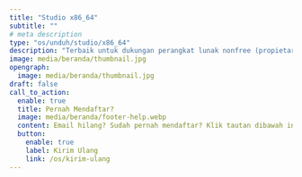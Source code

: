```yaml
---
title: "Studio x86_64"
subtitle: ""
# meta description
type: "os/unduh/studio/x86_64"
description: "Terbaik untuk dukungan perangkat lunak nonfree (propietary)"
image: media/beranda/thumbnail.jpg
opengraph:
  image: media/beranda/thumbnail.jpg
draft: false
call_to_action:
  enable: true
  title: Pernah Mendaftar?
  image: media/beranda/footer-help.webp
  content: Email hilang? Sudah pernah mendaftar? Klik tautan dibawah ini agar kami mengirim ulang ke email yang sudah terdaftar sebelumnya.
  button:
    enable: true
    label: Kirim Ulang
    link: /os/kirim-ulang
---
```

